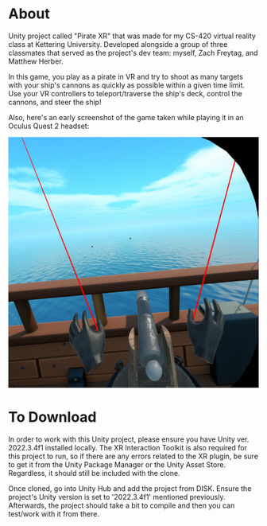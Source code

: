 # About
Unity project called "Pirate XR" that was made for my CS-420 virtual reality class at Kettering University. 
Developed alongside a group of three classmates that served as the project's dev team: myself, Zach Freytag, and Matthew Herber. 

In this game, you play as a pirate in VR and try to shoot as many targets with your ship's cannons as quickly as possible
within a given time limit. Use your VR controllers to teleport/traverse the ship's deck, control the cannons, and steer the ship!

Also, here's an early screenshot of the game taken while playing it in an Oculus Quest 2 headset:

![PirateXR-In-Unity-Editor](https://github.com/Bsting118/PirateXR/blob/main/piratexr_github_coverphoto.jpeg)

# To Download
In order to work with this Unity project, please ensure you have Unity ver. 2022.3.4f1 installed locally. The XR Interaction Toolkit is also required for this project to run, 
so if there are any errors related to the XR plugin, be sure to get it from the Unity Package Manager or the Unity Asset Store. Regardless, it should still be included with the clone.

Once cloned, go into Unity Hub and add the project from DISK. Ensure the project's Unity version is set to '2022.3.4f1' mentioned previously. 
Afterwards, the project should take a bit to compile and then you can test/work with it from there.
